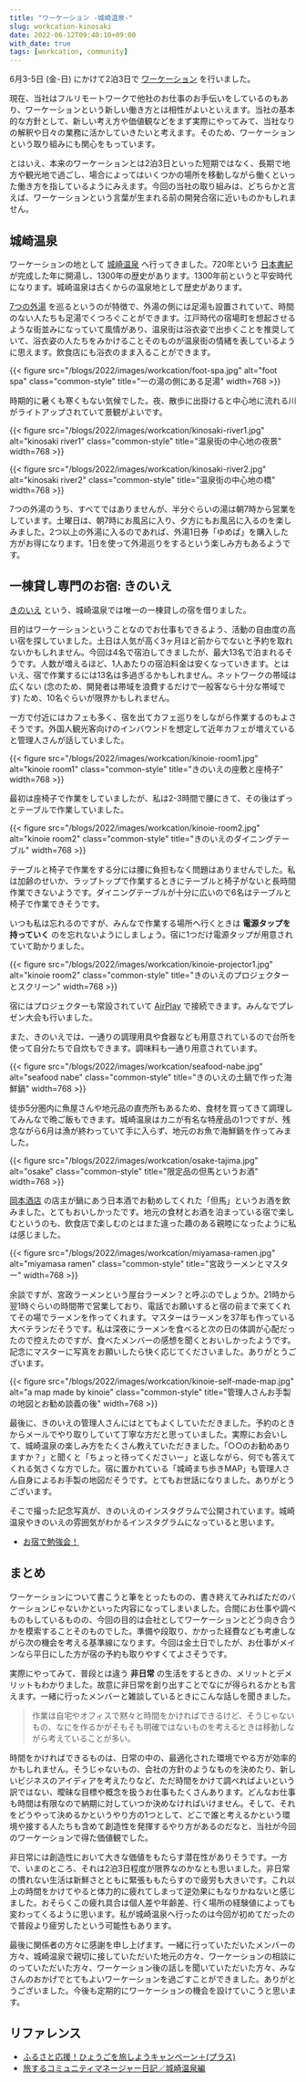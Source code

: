 ```yaml
---
title: "ワーケーション -城崎温泉-"
slug: workcation-kinosaki
date: 2022-06-12T09:40:10+09:00
with_date: true
tags: [workcation, community]
---
```


6月3-5日 (金-日) にかけて2泊3日で [ワーケーション](https://ja.wikipedia.org/wiki/%E3%83%AF%E3%83%BC%E3%82%B1%E3%83%BC%E3%82%B7%E3%83%A7%E3%83%B3) を行いました。

現在、当社はフルリモートワークで他社のお仕事のお手伝いをしているのもあり、ワーケーションという新しい働き方とは相性がよいといえます。当社の基本的な方針として、新しい考え方や価値観などをまず実際にやってみて、当社なりの解釈や日々の業務に活かしていきたいと考えます。そのため、ワーケーションという取り組みにも関心をもっています。

とはいえ、本来のワーケーションとは2泊3日といった短期ではなく、長期で地方や観光地で過ごし、場合によってはいくつかの場所を移動しながら働くといった働き方を指しているようにみえます。今回の当社の取り組みは、どちらかと言えば、ワーケーションという言葉が生まれる前の開発合宿に近いものかもしれません。

## 城崎温泉

ワーケーションの地として [城崎温泉](https://kinosaki-spa.gr.jp/) へ行ってきました。720年という [日本書紀](https://ja.wikipedia.org/wiki/%E6%97%A5%E6%9C%AC%E6%9B%B8%E7%B4%80) が完成した年に開湯し、1300年の歴史があります。1300年前というと平安時代になります。城崎温泉は古くからの温泉地として歴史があります。

[7つの外湯](https://kinosaki-spa.gr.jp/about/spa/7onsen/) を巡るというのが特徴で、外湯の側には足湯も設置されていて、時間のない人たちも足湯でくつろぐことができます。江戸時代の宿場町を想起させるような街並みになっていて風情があり、温泉街は浴衣姿で出歩くことを推奨していて、浴衣姿の人たちをみかけることそのものが温泉街の情緒を表しているように思えます。飲食店にも浴衣のまま入ることができます。

{{< figure src="/blogs/2022/images/workcation/foot-spa.jpg"
    alt="foot spa"
    class="common-style"
    title="一の湯の側にある足湯"
    width=768 >}}

時期的に暑くも寒くもない気候でした。夜、散歩に出掛けると中心地に流れる川がライトアップされていて景観がよいです。

{{< figure src="/blogs/2022/images/workcation/kinosaki-river1.jpg"
    alt="kinosaki river1"
    class="common-style"
    title="温泉街の中心地の夜景"
    width=768 >}}

{{< figure src="/blogs/2022/images/workcation/kinosaki-river2.jpg"
    alt="kinosaki river2"
    class="common-style"
    title="温泉街の中心地の橋"
    width=768 >}}

7つの外湯のうち、すべてではありませんが、半分ぐらいの湯は朝7時から営業をしています。土曜日は、朝7時にお風呂に入り、夕方にもお風呂に入るのを楽しみました。2つ以上の外湯に入るのであれば、外湯1日券「ゆめぱ」を購入した方がお得になります。1日を使って外湯巡りをするという楽しみ方もあるようです。

## 一棟貸し専門のお宿: きのいえ

[きのいえ](https://kinosaki-kinoie.com/) という、城崎温泉では唯一の一棟貸しの宿を借りました。

目的はワーケーションということなのでお仕事もできるよう、活動の自由度の高い宿を探していました。土日は人気が高く3ヶ月ほど前からでないと予約を取れないかもしれません。今回は4名で宿泊してきましたが、最大13名で泊まれるそうです。人数が増えるほど、1人あたりの宿泊料金は安くなっていきます。とはいえ、宿で作業するには13名は多過ぎるかもしれません。ネットワークの帯域は広くない (念のため、開発者は帯域を浪費するだけで一般客なら十分な帯域です) ため、10名ぐらいが限界かもしれません。

一方で付近にはカフェも多く、宿を出てカフェ巡りをしながら作業するのもよさそうです。外国人観光客向けのインバウンドを想定して近年カフェが増えていると管理人さんが話していました。

{{< figure src="/blogs/2022/images/workcation/kinoie-room1.jpg"
    alt="kinoie room1"
    class="common-style"
    title="きのいえの座敷と座椅子"
    width=768 >}}

最初は座椅子で作業をしていましたが、私は2-3時間で腰にきて、その後はずっとテーブルで作業していました。

{{< figure src="/blogs/2022/images/workcation/kinoie-room2.jpg"
    alt="kinoie room2"
    class="common-style"
    title="きのいえのダイニングテーブル"
    width=768 >}}

テーブルと椅子で作業をする分には腰に負担もなく問題はありませんでした。私は加齢のせいか、ラップトップで作業するときにテーブルと椅子がないと長時間作業できないようです。ダイニングテーブルが十分に広いので6名はテーブルと椅子で作業できそうです。

いつも私は忘れるのですが、みんなで作業する場所へ行くときは **電源タップを持っていく** のを忘れないようにしましょう。宿に1つだけ電源タップが用意されていて助かりました。

{{< figure src="/blogs/2022/images/workcation/kinoie-projector1.jpg"
    alt="kinoie room2"
    class="common-style"
    title="きのいえのプロジェクターとスクリーン"
    width=768 >}}

宿にはプロジェクターも常設されていて [AirPlay](https://www.apple.com/jp/airplay/) で接続できます。みんなでプレゼン大会も行いました。

また、きのいえでは、一通りの調理用具や食器なども用意されているので台所を使って自分たちで自炊もできます。調味料も一通り用意されています。

{{< figure src="/blogs/2022/images/workcation/seafood-nabe.jpg"
    alt="seafood nabe"
    class="common-style"
    title="きのいえの土鍋で作った海鮮鍋"
    width=768 >}}

徒歩5分圏内に魚屋さんや地元品の直売所もあるため、食材を買ってきて調理してみんなで晩ご飯もできます。城崎温泉はカニが有名な特産品の1つですが、残念ながら6月は漁が終わっていて手に入らず、地元のお魚で海鮮鍋を作ってみました。

{{< figure src="/blogs/2022/images/workcation/osake-tajima.jpg"
    alt="osake"
    class="common-style"
    title="限定品の但馬というお酒"
    width=768 >}}

[岡本酒店](https://kinosaki-spa.gr.jp/directory/okamoto/) の店主が鍋にあう日本酒でお勧めしてくれた「但馬」というお酒を飲みました。とてもおいしかったです。地元の食材とお酒を泊まっている宿で楽しむというのも、飲食店で楽しむのとはまた違った趣のある親睦になったように私は感じました。

{{< figure src="/blogs/2022/images/workcation/miyamasa-ramen.jpg"
    alt="miyamasa ramen"
    class="common-style"
    title="宮政ラーメンとマスター"
    width=768 >}}

余談ですが、宮政ラーメンという屋台ラーメン？と呼ぶのでしょうか。21時から翌1時ぐらいの時間帯で営業しており、電話でお願いすると宿の前まで来てくれてその場でラーメンを作ってくれます。マスターはラーメンを37年も作っている大ベテランだそうです。私は深夜にラーメンを食べると次の日の体調が心配だったので控えたのですが、食べたメンバーの感想を聞くとおいしかったようです。記念にマスターに写真をお願いしたら快く応じてくださいました。ありがとうございます。

{{< figure src="/blogs/2022/images/workcation/kinoie-self-made-map.jpg"
    alt="a map made by kinoie"
    class="common-style"
    title="管理人さんお手製の地図とお勧め談義の後"
    width=768 >}}

最後に、きのいえの管理人さんにはとてもよくしていただきました。予約のときからメールでやり取りしていて丁寧な方だと思っていました。実際にお会いして、城崎温泉の楽しみ方をたくさん教えていただきました。「○○のお勧めありますか？」と聞くと「ちょっと待ってくださいー」と返しながら、何でも答えてくれる気さくな方でした。宿に置かれている「城崎まち歩きMAP」も管理人さん自身によるお手製の地図だそうです。とてもお世話になりました。ありがとうございます。

そこで撮った記念写真が、きのいえのインスタグラムで公開されています。城崎温泉やきのいえの雰囲気がわかるインスタグラムになっていると思います。

* [お宿で勉強会！](https://www.instagram.com/p/CeatOWvLNMs/)

## まとめ

ワーケーションについて書こうと筆をとったものの、書き終えてみればただのバケーションじゃないかといった内容になってしまいました。合間にお仕事や調べものもしているものの、今回の目的は会社としてワーケーションとどう向き合うかを模索することそのものでした。準備や段取り、かかった経費なども考慮しながら次の機会を考える基準線になります。今回は金土日でしたが、お仕事がメインなら平日にした方が宿の予約も取りやすくてよさそうです。

実際にやってみて、普段とは違う **非日常** の生活をするときの、メリットとデメリットもわかりました。故意に非日常を創り出すことでなにが得られるかとも言えます。一緒に行ったメンバーと雑談しているときにこんな話しを聞きました。

> 作業は自宅やオフィスで黙々と時間をかければできるけど、そうじゃないもの、なにを作るかがそもそも明確ではないものを考えるときは移動しながら考えていることが多い。

時間をかければできるものは、日常の中の、最適化された環境でやる方が効率的かもしれません。そうじゃないもの、会社の方針のようなものを決めたり、新しいビジネスのアイディアを考えたりなど、ただ時間をかけて調べればよいという訳ではない、曖昧な目標や概念を扱うお仕事もたくさんあります。どんなお仕事も時間は有限なので納期に対していつか決めなければいけません。そして、それをどうやって決めるかというやり方の1つとして、どこで誰と考えるかという環境や接する人たちも含めて創造性を発揮するやり方があるのだなと、当社が今回のワーケーションで得た価値観でした。

非日常には創造性において大きな価値をもたらす潜在性がありそうです。一方で、いまのところ、それは2泊3日程度が限界なのかなとも思いました。非日常の慣れない生活は新鮮さとともに緊張ももたらすので疲労も大きいです。これ以上の時間をかけてやると体力的に疲れてしまって逆効果にもなりかねないと感じました。おそらくこの疲れ具合は個人差や年齢差、行く場所の経験値によっても変わってくるように思います。私が城崎温泉へ行ったのは今回が初めてだったので普段より疲労したという可能性もあります。

最後に関係者の方々に感謝を申し上げます。一緒に行っていただいたメンバーの方々、城崎温泉で親切に接していただいた地元の方々、ワーケーションの相談にのっていただいた方々、ワーケーション後の話しを聞いていただいた方々、みなさんのおかげでとてもよいワーケーションを過ごすことができました。ありがとうございました。今後も定期的にワーケーションの機会を設けていこうと思います。

## リファレンス

* [ふるさと応援！ひょうごを旅しようキャンペーン＋(プラス)](https://www.hyogo-tourism.jp/furusato-ouen/)
* [旅するコミュニティマネージャー日記／城崎温泉編](https://note.com/kanamin823/n/ndfc0caf6eee1)
